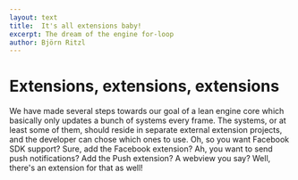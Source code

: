 ```yaml
---
layout: text
title:  It's all extensions baby!
excerpt: The dream of the engine for-loop
author: Björn Ritzl
---
```


# Extensions, extensions, extensions

We have made several steps towards our goal of a lean engine core which basically only updates a bunch of systems every frame. The systems, or at least some of them, should reside in separate external extension projects, and the developer can chose which ones to use. Oh, so you want Facebook SDK support? Sure, add the Facebook extension? Ah, you want to send push notifications? Add the Push extension? A webview you say? Well, there's an extension for that as well!
